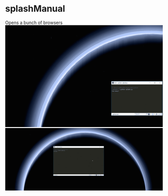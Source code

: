 # splashManual
Opens a bunch of browsers
![lol](/images/splash2comp.gif)
![lol](/images/splashcomp.gif)

